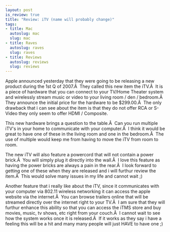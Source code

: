 ```yaml
--- 
layout: post
is_review: true
title: "Review: iTV (name will probably change)"
tags: 
- title: Mac
  autoslug: mac
  slug: mac
- title: Raves
  autoslug: raves
  slug: raves
- title: Reviews
  autoslug: reviews
  slug: reviews
---
```


Apple announced yesterday that they were going to be releasing a new product during the 1st Q of 2007.Â  They called this new item the iTV.Â  It is a piece of hardware that you can connect to your TV/Home Theater system and wirelessly stream music or video to your living room / den / bedroom.Â  They announce the initial price for the hardware to be $299.00.Â  The only drawback that i can see about the item is that they do not offer RCA or S-Video they only seem to offer HDMI / Composite.

This new hardware brings a question to the table.Â  Can you run multiple iTV's in your home to communicate with your computer.Â  I think it would be great to have one of these in the living room and one in the bedroom.Â  The use of multiple would keep me from having to move the iTV from room to room.
<!--more-->
The new iTV will also feature a powercord that will not contain a power brick.Â  You will simply plug it directly into the wall.Â  I love this feature as having the power bricks are always a pain in the rear.Â  I look forward to getting one of these when they are released and i will furthur review the item.Â  This would solve many issues in my life and cannot wait ;)

Another feature that i really like about the iTV, since it communicates with your computer via 802.11 wireless networking it can access the apple website via the internet.Â  You can browse trailers online that will be streamed directly over the internet right to your TV.Â  I am sure that they will furthur enhance this ability so that you can access the iTMS store and buy movies, music, tv shows, etc right from your couch.Â  I cannot wait to see how the system works once it is released.Â  If it works as they say i have a feeling this will be a hit and many many people will just HAVE to have one ;)
